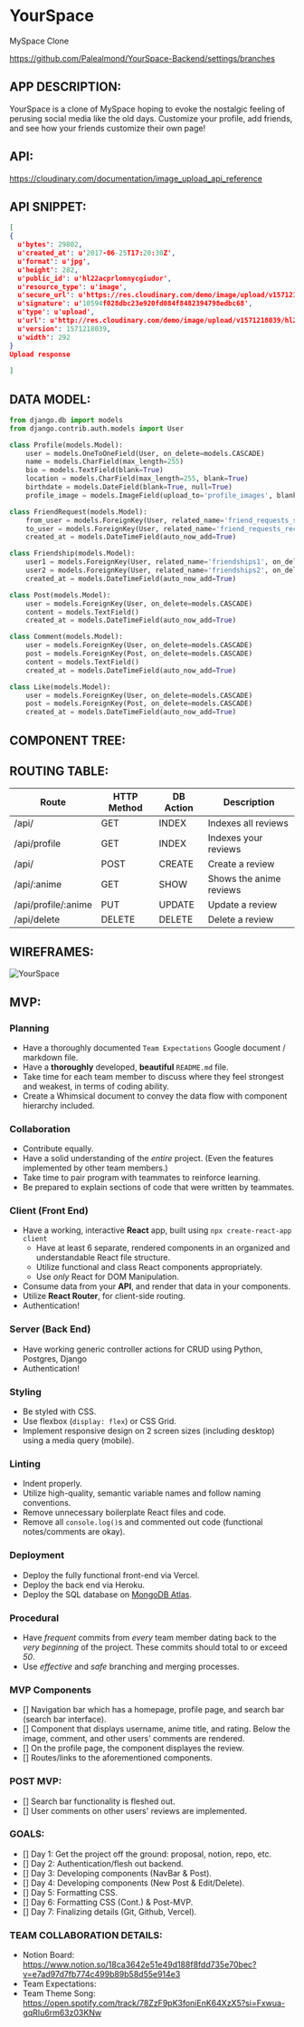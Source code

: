 # YourSpace
MySpace Clone

https://github.com/Palealmond/YourSpace-Backend/settings/branches


## APP DESCRIPTION:

YourSpace is a clone of MySpace hoping to evoke the nostalgic feeling of perusing social media like the old days. Customize your profile, add friends, and see how your friends customize their own page!


## API:
https://cloudinary.com/documentation/image_upload_api_reference

## API SNIPPET:



``` json 
[
{
  u'bytes': 29802,
  u'created_at': u'2017-06-25T17:20:30Z',
  u'format': u'jpg',
  u'height': 282,
  u'public_id': u'hl22acprlomnycgiudor',
  u'resource_type': u'image',
  u'secure_url': u'https://res.cloudinary.com/demo/image/upload/v1571218039/hl22acprlomnycgiudor.jpg',
  u'signature': u'10594f028dbc23e920fd084f8482394798edbc68',
  u'type': u'upload',
  u'url': u'http://res.cloudinary.com/demo/image/upload/v1571218039/hl22acprlomnycgiudor.jpg',
  u'version': 1571218039,
  u'width': 292
}
Upload response
  
]
```


## DATA MODEL:
```python
from django.db import models
from django.contrib.auth.models import User

class Profile(models.Model):
    user = models.OneToOneField(User, on_delete=models.CASCADE)
    name = models.CharField(max_length=255)
    bio = models.TextField(blank=True)
    location = models.CharField(max_length=255, blank=True)
    birthdate = models.DateField(blank=True, null=True)
    profile_image = models.ImageField(upload_to='profile_images', blank=True)

class FriendRequest(models.Model):
    from_user = models.ForeignKey(User, related_name='friend_requests_sent', on_delete=models.CASCADE)
    to_user = models.ForeignKey(User, related_name='friend_requests_received', on_delete=models.CASCADE)
    created_at = models.DateTimeField(auto_now_add=True)

class Friendship(models.Model):
    user1 = models.ForeignKey(User, related_name='friendships1', on_delete=models.CASCADE)
    user2 = models.ForeignKey(User, related_name='friendships2', on_delete=models.CASCADE)
    created_at = models.DateTimeField(auto_now_add=True)

class Post(models.Model):
    user = models.ForeignKey(User, on_delete=models.CASCADE)
    content = models.TextField()
    created_at = models.DateTimeField(auto_now_add=True)

class Comment(models.Model):
    user = models.ForeignKey(User, on_delete=models.CASCADE)
    post = models.ForeignKey(Post, on_delete=models.CASCADE)
    content = models.TextField()
    created_at = models.DateTimeField(auto_now_add=True)

class Like(models.Model):
    user = models.ForeignKey(User, on_delete=models.CASCADE)
    post = models.ForeignKey(Post, on_delete=models.CASCADE)
    created_at = models.DateTimeField(auto_now_add=True)
```

## COMPONENT TREE:




## ROUTING TABLE:

| Route                | HTTP Method | DB Action | Description             |
| -----------          | ----------- | --------- | ----------------------- |
| /api/                | GET         | INDEX     | Indexes all reviews     |
| /api/profile         | GET         | INDEX     | Indexes your reviews    |
| /api/                | POST        | CREATE    | Create a review         |
| /api/:anime          | GET         | SHOW      | Shows the anime reviews |
| /api/profile/:anime  | PUT         | UPDATE    | Update a review         |
| /api/delete          | DELETE      | DELETE    | Delete a review         |


## WIREFRAMES: 

![YourSpace](https://user-images.githubusercontent.com/114016876/229154675-b50bb164-f737-4bee-845a-a1ee19927c83.png)



## MVP:
### Planning <!-- omit in toc -->

- Have a thoroughly documented `Team Expectations` Google document / markdown file.
- Have a **thoroughly** developed, **beautiful** `README.md` file.
- Take time for each team member to discuss where they feel strongest and weakest, in terms of coding ability.
- Create a Whimsical document to convey the data flow with component hierarchy included.

### Collaboration <!-- omit in toc -->

- Contribute equally.
- Have a solid understanding of the _entire_ project. (Even the features implemented by other team members.)
- Take time to pair program with teammates to reinforce learning.
- Be prepared to explain sections of code that were written by teammates.

### Client (Front End) <!-- omit in toc -->

- Have a working, interactive **React** app, built using `npx create-react-app client`
  - Have at least 6 separate, rendered components in an organized and understandable React file structure.
  - Utilize functional and class React components appropriately.
  - Use _only_ React for DOM Manipulation.
- Consume data from your **API**, and render that data in your components.
- Utilize **React Router**, for client-side routing.
- Authentication!

### Server (Back End) <!-- omit in toc -->

- Have working generic controller actions for CRUD using Python, Postgres, Django
- Authentication!

### Styling <!-- omit in toc -->

- Be styled with CSS.
- Use flexbox (`display: flex`) or CSS Grid.
- Implement responsive design on 2 screen sizes (including desktop) using a media query (mobile).

### Linting <!-- omit in toc -->

- Indent properly.
- Utilize high-quality, semantic variable names and follow naming conventions.
- Remove unnecessary boilerplate React files and code.
- Remove all `console.log()`s and commented out code (functional notes/comments are okay).

### Deployment <!-- omit in toc -->

- Deploy the fully functional front-end via Vercel.
- Deploy the back end via Heroku.
- Deploy the SQL database on [MongoDB Atlas](https://www.mongodb.com/cloud/atlas).

### Procedural <!-- omit in toc -->

- Have _frequent_ commits from _every_ team member dating back to the _very beginning_ of the project. These commits should total to or exceed _50_.
- Use _effective_ and _safe_ branching and merging processes.

### MVP Components

- [] Navigation bar which has a homepage, profile page, and search bar (search bar interface).
- [] Component that displays username, anime title, and rating. Below the image, comment, and other users' comments are rendered. 
- [] On the profile page, the component displayes the review.
- [] Routes/links to the aforementioned components.

### POST MVP: 
- [] Search bar functionality is fleshed out.
- [] User comments on other users' reviews are implemented.

### GOALS:

- [] Day 1: Get the project off the ground: proposal, notion, repo, etc.
- [] Day 2: Authentication/flesh out backend.
- [] Day 3: Developing components (NavBar & Post).
- [] Day 4: Developing components (New Post & Edit/Delete).
- [] Day 5: Formatting CSS.
- [] Day 6: Formatting CSS (Cont.) & Post-MVP.
- [] Day 7: Finalizing details (Git, Github, Vercel).

### TEAM COLLABORATION DETAILS:

* Notion Board: https://www.notion.so/18ca3642e51e49d188f8fdd735e70bec?v=e7ad97d7fb774c499b89b58d55e914e3
* Team Expectations:
* Team Theme Song: https://open.spotify.com/track/78ZzF9pK3foniEnK64XzX5?si=Fxwua-gqRIu6rm63z03KNw
